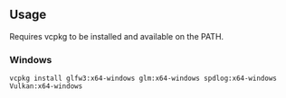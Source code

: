 ## Usage
Requires vcpkg to be installed and available on the PATH.

### Windows
```
vcpkg install glfw3:x64-windows glm:x64-windows spdlog:x64-windows Vulkan:x64-windows
```